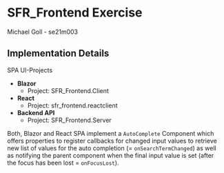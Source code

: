 # SFR_Frontend Exercise

Michael Goll - se21m003

## Implementation Details

SPA UI-Projects
- **Blazor**
    - Project: SFR_Frontend.Client
- **React**
    - Project: sfr_frontend.reactclient
- **Backend API**
    - Project: SFR_Frontend.Server

Both, Blazor and React SPA implement a `AutoComplete` Component which offers properties to register callbacks
for changed input values to retrieve new list of values for the auto completion (= `onSearchTermChanged`) as well as notifying the parent
component when the final input value is set (after the focus has been lost = `onFocusLost`).